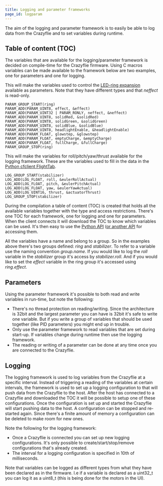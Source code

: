 ```yaml
---
title: Logging and parameter frameworks
page_id: logparam
---
```


The aim of the logging and parameter framework is to easily be able to
log data from the Crazyflie and to set variables during runtime.

Table of content (TOC)
----------------------

The variables that are available for the logging/parameter framework is
decided on compile-time for the Crazyflie firmware. Using C macros
variables can be made available to the framework below are two examples,
one for parameters and one for logging.

This will make the variables used to control the [LED-ring
expansion](https://wiki.bitcraze.io/projects:crazyflie2:expansionboards:ledring) available as
parameters. Note that they have different types and that *neffect* is
read-only.

``` {.c}
PARAM_GROUP_START(ring)
PARAM_ADD(PARAM_UINT8, effect, &effect)
PARAM_ADD(PARAM_UINT32 | PARAM_RONLY, neffect, &neffect)
PARAM_ADD(PARAM_UINT8, solidRed, &solidRed)
PARAM_ADD(PARAM_UINT8, solidGreen, &solidGreen)
PARAM_ADD(PARAM_UINT8, solidBlue, &solidBlue)
PARAM_ADD(PARAM_UINT8, headlightEnable, &headlightEnable)
PARAM_ADD(PARAM_FLOAT, glowstep, &glowstep)
PARAM_ADD(PARAM_FLOAT, emptyCharge, &emptyCharge)
PARAM_ADD(PARAM_FLOAT, fullCharge, &fullCharge)
PARAM_GROUP_STOP(ring)
```

This will make the variables for roll/pitch/yaw/thrust available for the
logging framework. These are the variables used to fill in the data in
the [Python cfclient FlightTab](https://www.bitcraze.io/docs/crazyflie-clients-python/master/userguide_client/).

    LOG_GROUP_START(stabilizer)
    LOG_ADD(LOG_FLOAT, roll, &eulerRollActual)
    LOG_ADD(LOG_FLOAT, pitch, &eulerPitchActual)
    LOG_ADD(LOG_FLOAT, yaw, &eulerYawActual)
    LOG_ADD(LOG_UINT16, thrust, &actuatorThrust)
    LOG_GROUP_STOP(stabilizer)

During the compilation a table of content (TOC) is created that holds
all the available variables together with the type and access
restrictions. There\'s one TOC for each framework, one for logging and
one for parameters. When the client connects it will download the TOC to
know which variables can be used. It\'s then easy to use the [Python
API](https://github.com/bitcraze/crazyflie-lib-python) ([or another
API](https://wiki.bitcraze.io/doc:crazyflie:api:community) for accessing them.

All the variables have a name and belong to a group. So in the examples
above there\'s two groups defined: *ring* and *stabilizer*. To refer to
a variable use the naming convention *group.name*. If you would like to
log the *roll* variable in the *stabilizer* group it\'s access by
*stabilizer.roll*. And if you would like to set the *effect* variable in
the ring group it\'s accessed using *ring.effect*.

Parameters
----------

Using the parameter framework it\'s possible to both read and write
variables in run-time, but note the following:

-   There\'s no thread protection on reading/writing. Since the
    architecture is 32bit and the largest parameter you can have is
    32bit it\'s safe to write one variable. But if you write a group of
    variables that should be used together (like PID parameters) you
    might end up in trouble.
-   Only use the parameter framework to read variables that are set
    during start-up. If variables change during runtime then use the
    logging framework.
-   The reading or writing of a parameter can be done at any time once
    you are connected to the Crazyflie.

Logging
-------

The logging framework is used to log variables from the Crazyflie at a
specific interval. Instead of triggering a reading of the variables at
certain intervals, the framework is used to set up a logging
configuration to that will push data from the Crazyflie to the host.
After the host has connected to a Crazyflie and downloaded the TOC it
will be possible to setup one of these configurations. Once the
configuration is set up and started the Crazyflie will start pushing
data to the host. A configuration can be stopped and re-started again.
Since there\'s a finite amount of memory a configuration can be deleted
to make room for new ones.

Note the following for the logging framework:

-   Once a Crazyflie is connected you can set up new logging
    configurations. It\'s only possible to create/start/stop/remove
    configurations that\'s already created.
-   The interval for a logging configuration is specified in 10th of
    milliseconds.

Note that variables can be logged as different types from what they have
been declared as in the firmware. I.e if a variable is declared as a
uint32\_t you can log it as a uint8\_t (this is being done for the
motors in the UI).
